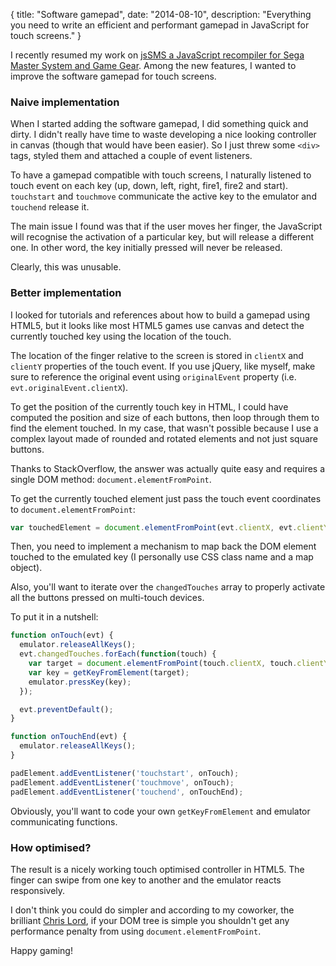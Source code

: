 {
title: "Software gamepad",
date: "2014-08-10",
description: "Everything you need to write an efficient and performant gamepad in JavaScript for touch screens."
}

I recently resumed my work on [jsSMS a JavaScript recompiler for Sega Master System and Game Gear](https://github.com/gmarty/jsSMS). Among the new features, I wanted to improve the software gamepad for touch screens.

### Naive implementation

When I started adding the software gamepad, I did something quick and dirty. I didn't really have time to waste developing a nice looking controller in canvas (though that would have been easier). So I just threw some `<div>` tags, styled them and attached a couple of event listeners.

To have a gamepad compatible with touch screens, I naturally listened to touch event on each key (up, down, left, right, fire1, fire2 and start).  `touchstart` and `touchmove` communicate the active key to the emulator and `touchend` release it.

The main issue I found was that if the user moves her finger, the JavaScript will recognise the activation of a particular key, but will release a different one. In other word, the key initially pressed will never be released.

Clearly, this was unusable.

### Better implementation

I looked for tutorials and references about how to build a gamepad using HTML5, but it looks like most HTML5 games use canvas and detect the currently touched key using the location of the touch.

The location of the finger relative to the screen is stored in `clientX` and `clientY` properties of the touch event. If you use jQuery, like myself, make sure to reference the original event using `originalEvent` property (i.e. `evt.originalEvent.clientX`).

To get the position of the currently touch key in HTML, I could have computed the position and size of each buttons, then loop through them to find the element touched. In my case, that wasn't possible because I use a complex layout made of rounded and rotated elements and not just square buttons.

Thanks to StackOverflow, the answer was actually quite easy and requires a single DOM method: `document.elementFromPoint`.

To get the currently touched element just pass the touch event coordinates to `document.elementFromPoint`:

```javascript
var touchedElement = document.elementFromPoint(evt.clientX, evt.clientY);
```

Then, you need to implement a mechanism to map back the DOM element touched to the emulated key  (I personally use CSS class name and a map object).

Also, you'll want to iterate over the `changedTouches` array to properly activate all the buttons pressed on multi-touch devices.

To put it in a nutshell:

```javascript
function onTouch(evt) {
  emulator.releaseAllKeys();
  evt.changedTouches.forEach(function(touch) {
    var target = document.elementFromPoint(touch.clientX, touch.clientY);
    var key = getKeyFromElement(target);
    emulator.pressKey(key);
  });

  evt.preventDefault();
}

function onTouchEnd(evt) {
  emulator.releaseAllKeys();
}

padElement.addEventListener('touchstart', onTouch);
padElement.addEventListener('touchmove', onTouch);
padElement.addEventListener('touchend', onTouchEnd);
```

Obviously, you'll want to code your own `getKeyFromElement` and emulator communicating functions.

### How optimised?

The result is a nicely working touch optimised controller in HTML5. The finger can swipe from one key to another and the emulator reacts responsively.

I don't think you could do simpler and according to my coworker, the brilliant [Chris Lord](https://twitter.com/cwiiis), if your DOM tree is simple you shouldn't get any performance penalty from using `document.elementFromPoint`.

Happy gaming!
